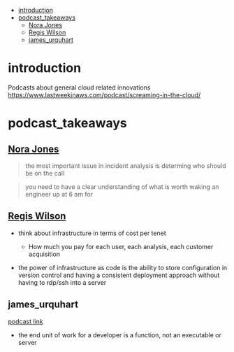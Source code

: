 - [introduction](#introduction)
- [podcast_takeaways](#podcast_takeaways)
  - [Nora Jones](#nora-jones)
  - [Regis Wilson](#regis-wilson)
  - [james_urquhart](#james_urquhart)
# introduction
Podcasts about general cloud related innovations
https://www.lastweekinaws.com/podcast/screaming-in-the-cloud/

# podcast_takeaways

## [Nora Jones](https://www.lastweekinaws.com/podcast/screaming-in-the-cloud/a-chaos-engineering-jeli-sandwich-with-nora-jones/)

> the most important issue in incident analysis is determing who should be on the call


> you need to have a clear understanding of what is worth waking an engineer up at 6 am for


## [Regis Wilson](https://www.lastweekinaws.com/podcast/screaming-in-the-cloud/reconnecting-with-an-old-boss-with-regis-wilson/)
- think about infrastructure in terms of cost per tenet 
  - How much you pay for each user, each analysis, each customer acquisition
  
- the power of infrastructure as code is the ability to store configuration in version control and having a consistent deployment approach without having to rdp/ssh into a server


## james_urquhart
[podcast link](https://www.lastweekinaws.com/podcast/screaming-in-the-cloud/flow-architectures-the-future-of-streaming-data-with-james-urquhart/)

- the end unit of work for a developer is a function, not an executable or server

